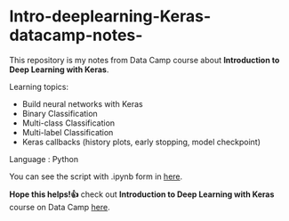 # Intro-deeplearning-Keras-datacamp-notes-

This repository is my notes from Data Camp course about **Introduction to Deep Learning with Keras**.

Learning topics:
- Build neural networks with Keras
- Binary Classification
- Multi-class Classification
- Multi-label Classification
- Keras callbacks (history plots, early stopping, model checkpoint)

Language : Python

You can see the script with .ipynb form in [here](https://github.com/latifaesmananda/Intro-deeplearning-Keras-datacamp-notes-/blob/main/Into-to-deep-learning-with-Keras.ipynb).

**Hope this helps!👍**
check out **Introduction to Deep Learning with Keras** course on Data Camp [here](https://app.datacamp.com/learn/courses/introduction-to-deep-learning-with-keras).
